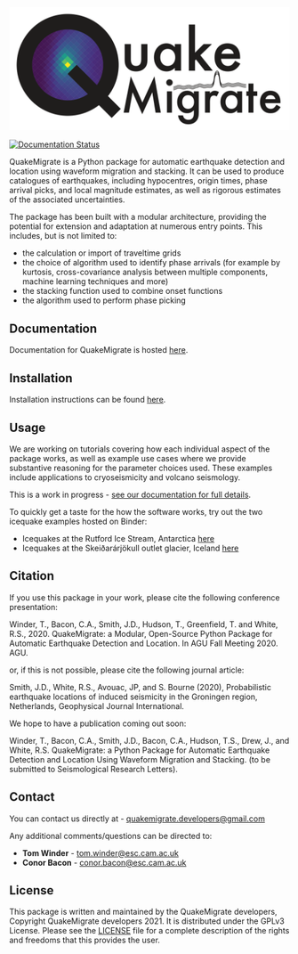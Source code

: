 ![](./docs/img/QMlogoBig.png)

[![Documentation Status](https://readthedocs.org/projects/quakemigrate/badge/?version=latest)](https://quakemigrate.readthedocs.io/en/latest/?badge=latest)

QuakeMigrate is a Python package for automatic earthquake detection and location using waveform migration and stacking. It can be used to produce catalogues of earthquakes, including hypocentres, origin times, phase arrival picks, and local magnitude estimates, as well as rigorous estimates of the associated uncertainties.

The package has been built with a modular architecture, providing the potential for extension and adaptation at numerous entry points. This includes, but is not limited to:
* the calculation or import of traveltime grids
* the choice of algorithm used to identify phase arrivals (for example by kurtosis, cross-covariance analysis between multiple components, machine learning techniques and more)
* the stacking function used to combine onset functions
* the algorithm used to perform phase picking


Documentation
-------------
Documentation for QuakeMigrate is hosted [here](https://quakemigrate.readthedocs.io/en/latest/index.html).

Installation
------------
Installation instructions can be found [here](https://quakemigrate.readthedocs.io/en/latest/installation.html).

Usage
-----
We are working on tutorials covering how each individual aspect of the package works, as well as example use cases where we provide substantive reasoning for the parameter choices used. These examples include applications to cryoseismicity and volcano seismology.

This is a work in progress - [see our documentation for full details](https://quakemigrate.readthedocs.io/en/latest/tutorials.html).

To quickly get a taste for the how the software works, try out the two icequake examples hosted on Binder:
* Icequakes at the Rutford Ice Stream, Antarctica [here](https://mybinder.org/v2/gh/QuakeMigrate/QuakeMigrate/3f6f9ab030109e32c1c68d267bc456bbf79d82c9?filepath=examples%2FIcequake_Rutford%2Ficequakes_rutford.ipynb)
* Icequakes at the Skeiðarárjökull outlet glacier, Iceland [here](https://mybinder.org/v2/gh/QuakeMigrate/QuakeMigrate/AGU_2020_binder?filepath=examples%2FIcequake_Iceland%2Ficequakes_iceland.ipynb) 

Citation
--------
If you use this package in your work, please cite the following conference presentation:

Winder, T., Bacon, C.A., Smith, J.D., Hudson, T., Greenfield, T. and White, R.S., 2020. QuakeMigrate: a Modular, Open-Source Python Package for Automatic Earthquake Detection and Location. In AGU Fall Meeting 2020. AGU.

or, if this is not possible, please cite the following journal article:

Smith, J.D., White, R.S., Avouac, JP, and S. Bourne (2020), Probabilistic earthquake locations of induced seismicity in the Groningen region, Netherlands, Geophysical Journal International.

We hope to have a publication coming out soon:

Winder, T., Bacon, C.A., Smith, J.D., Bacon, C.A., Hudson, T.S., Drew, J., and White, R.S. QuakeMigrate: a Python Package for Automatic Earthquake Detection and Location Using Waveform Migration and Stacking. (to be submitted to Seismological Research Letters).

Contact
-------
You can contact us directly at - quakemigrate.developers@gmail.com

Any additional comments/questions can be directed to:
* **Tom Winder** - tom.winder@esc.cam.ac.uk
* **Conor Bacon** - conor.bacon@esc.cam.ac.uk

License
-------
This package is written and maintained by the QuakeMigrate developers, Copyright QuakeMigrate developers 2021. It is distributed under the GPLv3 License. Please see the [LICENSE](LICENSE) file for a complete description of the rights and freedoms that this provides the user.
